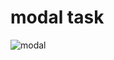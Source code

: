 # modal task

![modal](https://user-images.githubusercontent.com/74527431/101486761-2dfd3500-3983-11eb-87c2-db8b0da1ef28.jpg)
